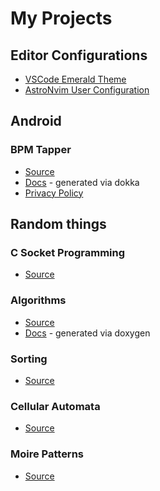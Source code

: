 # My Projects

## Editor Configurations

- [VSCode Emerald Theme](https://github.com/zecuse/emerald-theme)
- [AstroNvim User Configuration](https://github.com/zecuse/AstroNvim_User)

## Android

### BPM Tapper

- [Source](https://github.com/zecuse/BPMTapper)
- [Docs](https://zecuse.github.io/BPMTapper/) - generated via dokka
- [Privacy Policy](https://zecuse.github.io/PrivacyPolicies/BPM%20Tapper/policy.html)

## Random things

### C Socket Programming

- [Source](https://github.com/zecuse/BasicSockets)

### Algorithms

- [Source](https://github.com/zecuse/Algorithms)
- [Docs](https://zecuse.github.io/Algorithms/) - generated via doxygen

### Sorting

- [Source](https://github.com/zecuse/Sorting)

### Cellular Automata

- [Source](https://github.com/zecuse/Cellular-Automaton)

### Moire Patterns

- [Source](https://github.com/zecuse/Moire)
